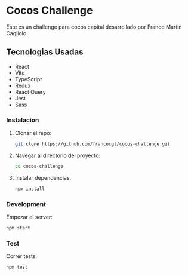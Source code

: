 # Cocos Challenge

Este es un challenge para cocos capital desarrollado por Franco Martin Cagliolo.

## Tecnologias Usadas

- React
- Vite
- TypeScript
- Redux
- React Query
- Jest
- Sass

### Instalacion

1. Clonar el repo:

   ```bash
   git clone https://github.com/francocgl/cocos-challenge.git
   ```

2. Navegar al directorio del proyecto:

   ```bash
   cd cocos-challenge
   ```

3. Instalar dependencias:

   ```bash
   npm install
   ```

### Development

Empezar el server:

```bash
npm start

```

### Test

Correr tests:

```bash
npm test

```
